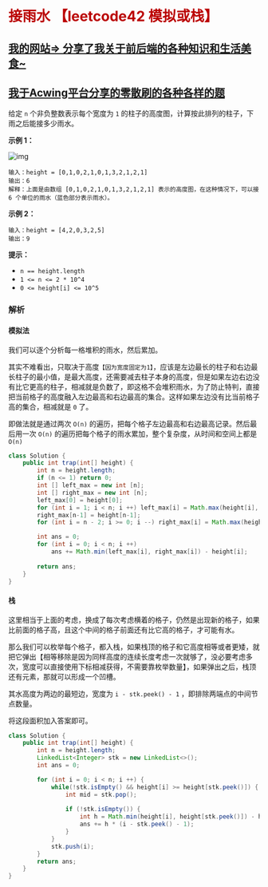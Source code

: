 # <font color="bb000">接雨水 【leetcode42 模拟或栈】</font>

## [我的网站=> 分享了我关于前后端的各种知识和生活美食~](https://www.fanxy.cloud)

## [我于Acwing平台分享的零散刷的各种各样的题](https://www.acwing.com/blog/content/33005/) 

给定 `n` 个非负整数表示每个宽度为 `1` 的柱子的高度图，计算按此排列的柱子，下雨之后能接多少雨水。

 

**示例 1：**

![img](https://assets.leetcode-cn.com/aliyun-lc-upload/uploads/2018/10/22/rainwatertrap.png)

```
输入：height = [0,1,0,2,1,0,1,3,2,1,2,1]
输出：6
解释：上面是由数组 [0,1,0,2,1,0,1,3,2,1,2,1] 表示的高度图，在这种情况下，可以接 6 个单位的雨水（蓝色部分表示雨水）。 
```

**示例 2：**

```
输入：height = [4,2,0,3,2,5]
输出：9
```

 

**提示：**

- `n == height.length`
- `1 <= n <= 2 * 10^4`
- `0 <= height[i] <= 10^5`



### 解析



#### 模拟法

我们可以逐个分析每一格堆积的雨水，然后累加。

其实不难看出，只取决于高度`【因为宽度固定为1】`，应该是左边最长的柱子和右边最长柱子的最小值，是最大高度，还需要减去柱子本身的高度，但是如果左边右边没有比它更高的柱子，相减就是负数了，即这格不会堆积雨水，为了防止特判，直接把当前格子的高度融入左边最高和右边最高的集合。这样如果左边没有比当前格子高的集合，相减就是 `0` 了。

即做法就是通过两次 `O(n)` 的遍历，把每个格子左边最高和右边最高记录。然后最后用一次 `O(n)` 的遍历把每个格子的雨水累加，整个复杂度，从时间和空间上都是 `O(n)`

```java
class Solution {
    public int trap(int[] height) {
        int n = height.length;
        if (n <= 1) return 0;
        int [] left_max = new int [n];
        int [] right_max = new int [n];
        left_max[0] = height[0];
        for (int i = 1; i < n; i ++) left_max[i] = Math.max(height[i], left_max[i-1]);
        right_max[n-1] = height[n-1];
        for (int i = n - 2; i >= 0; i --) right_max[i] = Math.max(height[i], right_max[i + 1]);

        int ans = 0;
        for (int i = 0; i < n; i ++)
            ans += Math.min(left_max[i], right_max[i]) - height[i];
        
        return ans;
    }
}
```



#### 栈

这里相当于上面的考虑，换成了每次考虑横着的格子，仍然是出现新的格子，如果比前面的格子高，且这个中间的格子前面还有比它高的格子，才可能有水。

那么我们可以枚举每个格子，都入栈，如果栈顶的格子和它高度相等或者更矮，就把它弹出【相等移除是因为同样高度的连续长度考虑一次就够了，没必要考虑多次，宽度可以直接使用下标相减获得，不需要靠枚举数量】，如果弹出之后，栈顶还有元素，那就可以形成一个凹槽。

其水高度为两边的最短边，宽度为 `i - stk.peek() - 1` ，即排除两端点的中间节点数量。

将这段面积加入答案即可。

```java
class Solution {
    public int trap(int[] height) {
        int n = height.length;
        LinkedList<Integer> stk = new LinkedList<>();
        int ans = 0;

        for (int i = 0; i < n; i ++) {
            while(!stk.isEmpty() && height[i] >= height[stk.peek()]) {
                int mid = stk.pop();
                
                if (!stk.isEmpty()) {
                    int h = Math.min(height[i], height[stk.peek()]) - height[mid];
                    ans += h * (i - stk.peek() - 1);
                }
            }
            stk.push(i);
        }
        return ans;
    }
}
```







